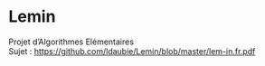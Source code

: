 # Lemin

Projet d’Algorithmes Elémentaires
<br>Sujet : https://github.com/ldaubie/Lemin/blob/master/lem-in.fr.pdf
